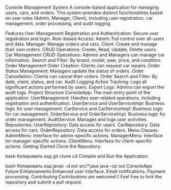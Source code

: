 
Console Management System
A console-based application for managing users, cars, and orders. This system provides distinct functionalities based on user roles (Admin, Manager, Client), including user registration, car management, order processing, and audit logging.

Features
User Management
Registration and Authentication: Secure user registration and login.
Role-based Access:
Admin: Full control over all users and data.
Manager: Manage orders and cars.
Client: Create and manage their own orders.
CRUD Operations:
Create, Read, Update, Delete users.
Car Management
CRUD Operations: Admins and Managers can manage car information.
Search and Filter: By brand, model, year, price, and condition.
Order Management
Order Creation: Clients can request car repairs.
Order Status Management: Managers update the status of orders.
Order Cancellation: Clients can cancel their orders.
Order Search and Filter: By date, client, status, and car.
Audit Logging
Action Tracking: Logs all significant actions performed by users.
Export Logs: Admins can export the audit logs.
Project Structure
ConsoleApp: The main entry point of the application.
UserManagement: Handles user-related operations, including registration and authentication.
UserService and UserServiceImpl: Business logic for user management.
CarService and CarServiceImpl: Business logic for car management.
OrderService and OrderServiceImpl: Business logic for order management.
AuditService: Manages and logs user activities.
Repositories:
UserRepository: Data access for users.
CarRepository: Data access for cars.
OrderRepository: Data access for orders.
Menu Classes:
AdminMenu: Interface for admin-specific actions.
ManagerMenu: Interface for manager-specific actions.
ClientMenu: Interface for client-specific actions.
Getting Started
Clone the Repository:

bash
Копировать код
git clone <repository-url>
cd <repository-directory>
Compile and Run the Application:

bash
Копировать код
javac -d out src/*.java
java -cp out ConsoleApp
Future Enhancements
Enhanced user interface.
Email notifications.
Payment processing.
Contributing
Contributions are welcome!:) Feel free to fork the repository and submit a pull request.
